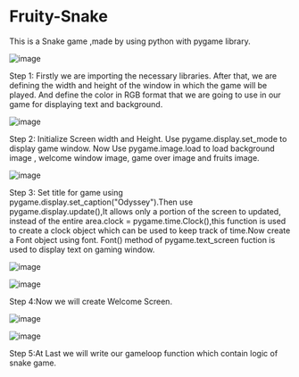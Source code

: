 # Fruity-Snake
This is a Snake game ,made by using python with pygame library.


![image](https://user-images.githubusercontent.com/104193104/167265865-bf795739-7e49-4cc1-a9c9-4d8f13554c8f.png)

Step 1: Firstly we are importing the necessary libraries.
After that, we are defining the width and height of the window in which the game will be played.
And define the color in RGB format that we are going to use in our game for displaying text and background.


![image](https://user-images.githubusercontent.com/104193104/166729193-29738016-ff0a-4469-a146-d9154a01ef89.png)

Step 2:  Initialize Screen width and Height. Use pygame.display.set_mode to display game window.
Now Use pygame.image.load to load background image , welcome window image, game over image and fruits image.


![image](https://user-images.githubusercontent.com/104193104/167265900-eeaac9a0-07b4-4847-8cc9-cc412fc7852f.png)


Step 3: Set title for game using pygame.display.set_caption("Odyssey").Then use pygame.display.update(),It allows only a portion of the screen to updated, instead of the entire area.clock = pygame.time.Clock(),this function is used to create a clock object which can be used to keep track of time.Now create a Font object using font. Font() method of pygame.text_screen fuction is used to display text on gaming window.


![image](https://user-images.githubusercontent.com/104193104/185969721-97510b2a-9b06-4bbd-b853-b857ba61d6f4.png)

![image](https://user-images.githubusercontent.com/104193104/185970830-701ee5c3-7e78-4d97-9e76-a99663ca317c.png)

Step 4:Now we will create Welcome Screen.

![image](https://user-images.githubusercontent.com/104193104/185972008-7e79decd-0a7c-4a56-a8ae-ba1aeb52e1d6.png)

![image](https://user-images.githubusercontent.com/104193104/185972295-8fd50fa1-934d-4425-a774-1c1549c613f0.png)

Step 5:At Last we will write our gameloop function which contain logic of snake game.

